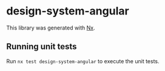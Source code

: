 # design-system-angular

This library was generated with [Nx](https://nx.dev).

## Running unit tests

Run `nx test design-system-angular` to execute the unit tests.
